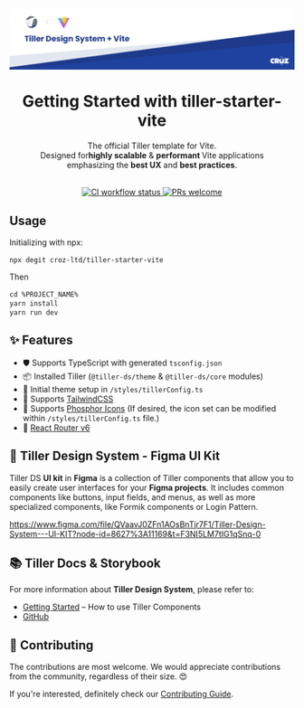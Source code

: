 <img width="914" alt="Tiller Design System with Vite" src="https://raw.githubusercontent.com/croz-ltd/tiller-starter-vite/master/vite_banner.jpg" align="center">
<br />

<div align="center" >
<h1>Getting Started with tiller-starter-vite</h1>
The official Tiller template for Vite.<br>
Designed for<strong>highly scalable</strong> & <strong>performant </strong>Vite applications <br /> 
emphasizing the
<strong>best UX</strong> and <strong>best practices</strong>.
</div>

<br />

[//]: # (//TODO: fix URLs )

<p align="center">
  <a href="https://github.com/croz-ltd/tiller-starter-vite/actions/workflows/build.yml">
    <img src="https://github.com/croz-ltd/tiller-starter-vite/actions/workflows/build.yml/badge.svg" alt="CI workflow status" />
  </a>
  <a href="https://github.com/croz-ltd/tiller-starter-vite/blob/master/CONTRIBUTING.md">
    <img src="https://img.shields.io/badge/PRs-welcome-brightgreen.svg" alt="PRs welcome" />
  </a>
</p>

## Usage

Initializing with npx:

```shell script
npx degit croz-ltd/tiller-starter-vite
``` 

Then

```shell script
cd %PROJECT_NAME%
yarn install
yarn run dev
```

## ✨ Features

- 🛡 Supports TypeScript with generated `tsconfig.json`
- 📦️ Installed Tiller (`@tiller-ds/theme` & `@tiller-ds/core` modules)
- 🎨 Initial theme setup in `/styles/tillerConfig.ts`
- 📌 Supports [TailwindCSS](https://tailwindcss.com/)
- 📌 Supports [Phosphor Icons](https://phosphoricons.com/) (If desired, the icon set can be modified within `/styles/tillerConfig.ts` file.)
- 📌 [React Router v6](https://reactrouter.com/en/main)

## 🎨 Tiller Design System - Figma UI Kit

Tiller DS **UI kit** in **Figma** is a collection of Tiller components that allow you to easily create user interfaces for your **Figma projects**. It includes common components like buttons, input fields, and menus, as well as more specialized components, like Formik components or Login Pattern.

https://www.figma.com/file/QVaavJ0ZFn1AOsBnTjr7F1/Tiller-Design-System---UI-KIT?node-id=8627%3A11169&t=F3NI5LM7tIG1qSnq-0

## 📚 Tiller Docs & Storybook

For more information about **Tiller Design System**, please refer to:

- [Getting Started](http://tiller-storybook-development.tos-cloud.lan.croz.net/?path=/docs/introduction--page) – How to use Tiller Components
- [GitHub](https://github.com/croz-ltd/tiller)

## 🙌 Contributing

The contributions are most welcome. We would appreciate contributions from the community, regardless of their size. 😍

If you're interested, definitely check our [Contributing Guide](https://github.com/croz-ltd/tiller-starter-vite/blob/master/CONTRIBUTING.md).
